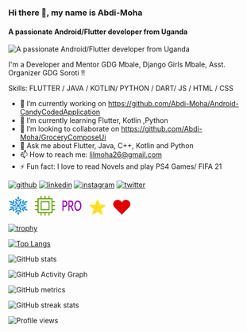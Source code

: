 ### Hi there 👋, my name is Abdi-Moha
#### A passionate Android/Flutter developer from Uganda
![A passionate Android/Flutter developer from Uganda](https://pbs.twimg.com/profile_images/1391330918741299202/tRTNGnzb_400x400.jpg)

I'm a Developer and Mentor GDG Mbale, Django Girls Mbale, Asst. Organizer GDG Soroti !!

Skills: FLUTTER / JAVA / KOTLIN/ PYTHON / DART/ JS / HTML / CSS

- 🔭 I’m currently working on https://github.com/Abdi-Moha/Android-CandyCodedApplication 
- 🌱 I’m currently learning Flutter, Kotlin ,Python 
- 👯 I’m looking to collaborate on https://github.com/Abdi-Moha/GroceryComposeUi 
- 💬 Ask me about Flutter, Java, C++, Kotlin and Python 
- 📫 How to reach me: lilmoha26@gmail.com 
- ⚡ Fun fact: I love to read Novels and play PS4 Games/ FIFA 21 


[<img src='https://cdn.jsdelivr.net/npm/simple-icons@3.0.1/icons/github.svg' alt='github' height='40'>](https://github.com/abdi-moha)  [<img src='https://cdn.jsdelivr.net/npm/simple-icons@3.0.1/icons/linkedin.svg' alt='linkedin' height='40'>](https://www.linkedin.com/in/abdi-moha-08477b124/)  [<img src='https://cdn.jsdelivr.net/npm/simple-icons@3.0.1/icons/instagram.svg' alt='instagram' height='40'>](https://www.instagram.com/prince_abdiz?r=nametag/)  [<img src='https://cdn.jsdelivr.net/npm/simple-icons@3.0.1/icons/twitter.svg' alt='twitter' height='40'>](https://twitter.com/abdimoha26) 

<a href='https://archiveprogram.github.com/'><img src='https://raw.githubusercontent.com/acervenky/animated-github-badges/master/assets/acbadge.gif' width='40' height='40'></a> <a href='https://docs.github.com/en/developers'><img src='https://raw.githubusercontent.com/acervenky/animated-github-badges/master/assets/devbadge.gif' width='40' height='40'></a> <a href='https://github.com/pricing'><img src='https://raw.githubusercontent.com/acervenky/animated-github-badges/master/assets/pro.gif' width='40' height='40'></a> <a href='https://stars.github.com/'><img src='https://raw.githubusercontent.com/acervenky/animated-github-badges/master/assets/starbadge.gif' width='35' height='35'></a> <a href='https://docs.github.com/en/github/supporting-the-open-source-community-with-github-sponsors'><img src='https://raw.githubusercontent.com/acervenky/animated-github-badges/master/assets/sponsorbadge.gif' width='35' height='35'></a> 

[![trophy](https://github-profile-trophy.vercel.app/?username=abdi-moha)](https://github.com/ryo-ma/github-profile-trophy)

[![Top Langs](https://github-readme-stats.vercel.app/api/top-langs/?username=abdi-moha)](https://github.com/anuraghazra/github-readme-stats)

![GitHub stats](https://github-readme-stats.vercel.app/api?username=abdi-moha&show_icons=true)  

![GitHub Activity Graph](https://activity-graph.herokuapp.com/graph?username=abdi-moha)  

![GitHub metrics](https://metrics.lecoq.io/abdi-moha)  

![GitHub streak stats](https://github-readme-streak-stats.herokuapp.com/?user=abdi-moha)  

![Profile views](https://gpvc.arturio.dev/abdi-moha)  
